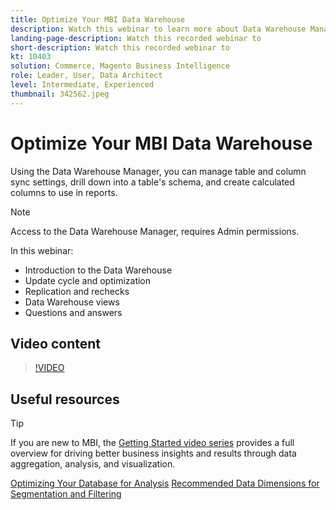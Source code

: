 ```yaml
---
title: Optimize Your MBI Data Warehouse
description: Watch this webinar to learn more about Data Warehouse Manager.
landing-page-description: Watch this recorded webinar to
short-description: Watch this recorded webinar to
kt: 10403
solution: Commerce, Magento Business Intelligence
role: Leader, User, Data Architect
level: Intermediate, Experienced
thumbnail: 342562.jpeg
---
```

# Optimize Your MBI Data Warehouse

Using the Data Warehouse Manager, you can manage table and column sync settings, drill down into a table's schema, and create calculated columns to use in reports.

>[!NOTE]
>
>Access to the Data Warehouse Manager, requires Admin permissions.

In this webinar:

- Introduction to the Data Warehouse
- Update cycle and optimization
- Replication and rechecks
- Data Warehouse views
- Questions and answers

## Video content

>[!VIDEO](https://video.tv.adobe.com/v/342562?quality=12&learn=on)

## Useful resources

>[!TIP]
>
>If you are new to MBI, the [Getting Started video series](https://experienceleague.adobe.com/docs/commerce-learn/tutorials/mbi/introduction/1-overview.html) provides a full overview for driving better business insights and results through data aggregation, analysis, and visualization.

[Optimizing Your Database for Analysis](https://experienceleague.adobe.com/docs/commerce-business-intelligence/mbi/best-practices/data/opt-db-analysis.html)
[Recommended Data Dimensions for Segmentation and Filtering](https://experienceleague.adobe.com/docs/commerce-business-intelligence/mbi/best-practices/data/segment-filter.html)
